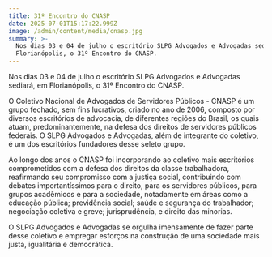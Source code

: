 ```yaml
---
title: 31º Encontro do CNASP
date: 2025-07-01T15:17:22.999Z
image: /admin/content/media/cnasp.jpg
summary: >-
  Nos dias 03 e 04 de julho o escritório SLPG Advogados e Advogadas sediará, em
  Florianópolis, o 31º Encontro do CNASP.
---
```

Nos dias 03 e 04 de julho o escritório SLPG Advogados e Advogadas sediará, em Florianópolis, o 31º Encontro do CNASP.

O Coletivo Nacional de Advogados de Servidores Públicos - CNASP é um grupo fechado, sem fins lucrativos, criado no ano de 2006, composto por diversos escritórios de advocacia, de diferentes regiões do Brasil, os quais atuam, predominantemente, na defesa dos direitos de servidores públicos federais. O SLPG Advogados e Advogadas, além de integrante do coletivo, é um dos escritórios fundadores desse seleto grupo.

Ao longo dos anos o CNASP foi incorporando ao coletivo mais escritórios comprometidos com a defesa dos direitos da classe trabalhadora, reafirmando seu compromisso com a justiça social, contribuindo com debates importantíssimos para o direito, para os servidores públicos, para grupos acadêmicos e para a sociedade, notadamente em áreas como a educação pública; previdência social; saúde e segurança do trabalhador; negociação coletiva e greve; jurisprudência, e direito das minorias.

O SLPG Advogados e Advogadas se orgulha imensamente de fazer parte desse coletivo e empregar esforços na construção de uma sociedade mais justa, igualitária e democrática.
